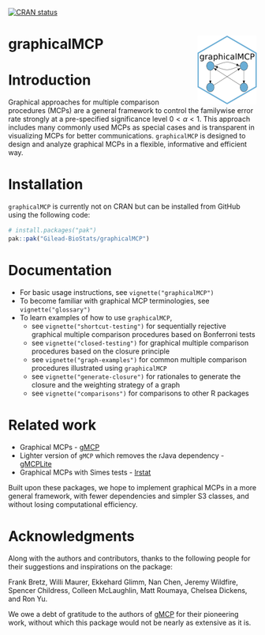 
<!-- README.md is generated from README.Rmd. Please edit that file -->
<!-- badges: start -->

[![CRAN
status](https://www.r-pkg.org/badges/version/graphicalMCP)](https://cran.r-project.org/package=graphicalMCP)

<!-- badges: end -->

# graphicalMCP <a href="https://urban-sniffle-p11zlpj.pages.github.io/"><img src="man/figures/logo.png" align="right" height="139" /></a>

# Introduction

Graphical approaches for multiple comparison procedures (MCPs) are a
general framework to control the familywise error rate strongly at a
pre-specified significance level $0<\alpha<1$. This approach includes
many commonly used MCPs as special cases and is transparent in
visualizing MCPs for better communications. `graphicalMCP` is designed
to design and analyze graphical MCPs in a flexible, informative and
efficient way.

# Installation

`graphicalMCP` is currently not on CRAN but can be installed from GitHub
using the following code:

``` r
# install.packages("pak")
pak::pak("Gilead-BioStats/graphicalMCP")
```

# Documentation

- For basic usage instructions, see `vignette("graphicalMCP")`
- To become familiar with graphical MCP terminologies, see
  `vignette("glossary")`
- To learn examples of how to use `graphicalMCP`,
  - see `vignette("shortcut-testing")` for sequentially rejective
    graphical multiple comparison procedures based on Bonferroni tests
  - see `vignette("closed-testing")` for graphical multiple comparison
    procedures based on the closure principle
  - see `vignette("graph-examples")` for common multiple comparison
    procedures illustrated using `graphicalMCP`
  - see `vignette("generate-closure")` for rationales to generate the
    closure and the weighting strategy of a graph
  - see `vignette("comparisons")` for comparisons to other R packages

# Related work

- Graphical MCPs - [gMCP](https://cran.r-project.org/package=gMCP)
- Lighter version of `gMCP` which removes the rJava dependency -
  [gMCPLite](https://cran.r-project.org/package=gMCPLite)
- Graphical MCPs with Simes tests -
  [lrstat](https://cran.r-project.org/package=lrstat)

Built upon these packages, we hope to implement graphical MCPs in a more
general framework, with fewer dependencies and simpler S3 classes, and
without losing computational efficiency.

# Acknowledgments

Along with the authors and contributors, thanks to the following people
for their suggestions and inspirations on the package:

Frank Bretz, Willi Maurer, Ekkehard Glimm, Nan Chen, Jeremy Wildfire,
Spencer Childress, Colleen McLaughlin, Matt Roumaya, Chelsea Dickens,
and Ron Yu.

We owe a debt of gratitude to the authors of
[gMCP](https://cran.r-project.org/package=gMCP) for their pioneering
work, without which this package would not be nearly as extensive as it
is.
